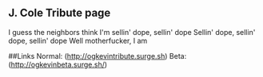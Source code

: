 ## J. Cole Tribute page

I guess the neighbors think I'm sellin' dope, sellin' dope
Sellin' dope, sellin' dope, sellin' dope
Well motherfucker, I am

##Links
Normal: (http://ogkevintribute.surge.sh)
Beta: (http://ogkevinbeta.surge.sh/)
